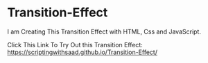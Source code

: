 # Transition-Effect
I am Creating This Transition Effect with HTML, Css and JavaScript.

Click This Link To Try Out this Transition Effect:
https://scriptingwithsaad.github.io/Transition-Effect/
